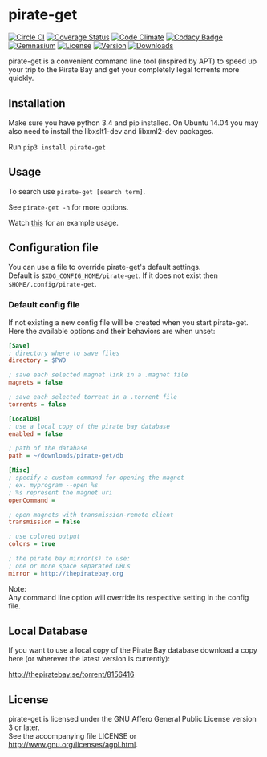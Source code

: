 # pirate-get
[![Circle CI](https://img.shields.io/circleci/project/vikstrous/pirate-get/master.svg)](https://circleci.com/gh/vikstrous/pirate-get/tree/master) [![Coverage Status](https://img.shields.io/coveralls/vikstrous/pirate-get/master.svg)](https://coveralls.io/github/vikstrous/pirate-get?branch=master) [![Code Climate](https://img.shields.io/codeclimate/github/vikstrous/pirate-get.svg)](https://codeclimate.com/github/vikstrous/pirate-get) [![Codacy Badge](https://api.codacy.com/project/badge/8e5fc16afd23496dbcf74db710d1ef2c)](https://www.codacy.com/app/me_29/pirate-get) [![Gemnasium](https://img.shields.io/gemnasium/vikstrous/pirate-get.svg)](https://gemnasium.com/vikstrous/pirate-get)  [![License](https://img.shields.io/pypi/l/pirate-get.svg)](https://raw.githubusercontent.com/vikstrous/pirate-get/master/LICENSE) [![Version](https://img.shields.io/pypi/v/pirate-get.svg)](https://pypi.python.org/pypi/pirate-get/0.2.9) [![Downloads](https://img.shields.io/pypi/dm/pirate-get.svg)](https://pypi.python.org/pypi/pirate-get/0.2.9)

pirate-get is a convenient command line tool (inspired by APT) to speed up your trip to the Pirate Bay and get your completely legal torrents more quickly.

## Installation
Make sure you have python 3.4 and pip installed. On Ubuntu 14.04 you may also need to install the libxslt1-dev and libxml2-dev packages.

Run `pip3 install pirate-get`

## Usage

To search use `pirate-get [search term]`.

See `pirate-get -h` for more options.

Watch [this](http://showterm.io/d6f7a0c2a5de1da9ea317) for an example usage.


## Configuration file
You can use a file to override pirate-get's default settings.  
Default is `$XDG_CONFIG_HOME/pirate-get`.
If it does not exist then `$HOME/.config/pirate-get`.

### Default config file
If not existing a new config file will be created when you start
pirate-get. Here the available options and their behaviors are when unset:

```INI
[Save]
; directory where to save files
directory = $PWD

; save each selected magnet link in a .magnet file
magnets = false

; save each selected torrent in a .torrent file
torrents = false                     

[LocalDB]
; use a local copy of the pirate bay database
enabled = false                 

; path of the database     
path = ~/downloads/pirate-get/db

[Misc]
; specify a custom command for opening the magnet
; ex. myprogram --open %s
; %s represent the magnet uri
openCommand = 

; open magnets with transmission-remote client
transmission = false

; use colored output
colors = true

; the pirate bay mirror(s) to use:
; one or more space separated URLs
mirror = http://thepiratebay.org
```

Note:  
Any command line option will override its respective setting in the config file.  


## Local Database
If you want to use a local copy of the Pirate Bay database download a copy here (or wherever the latest version is currently):

http://thepiratebay.se/torrent/8156416

## License
pirate-get is licensed under the GNU Affero General Public License version 3 or later.  
See the accompanying file LICENSE or http://www.gnu.org/licenses/agpl.html.
